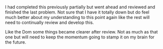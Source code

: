 I had completed this previously partially but went ahead and reviewed and finished the last problem.  Not sure that I have it totally down but do feel much better about my understanding to this point again like the rest will need to continually review and develop this.

Like the Dom some things became clearer after review.  Not as much as that one but will need to keep the momentum going to stamp it on my brain for the future.

